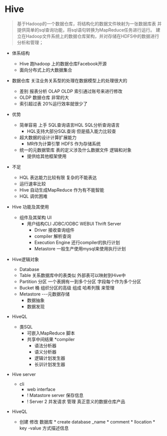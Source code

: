 # Hive
> 基于Hadoop的一个数据仓库，将结构化的数据文件映射为一张数据库表
并提供简单的sql查询功能，将sql语句转换为MapReduce任务进行运行。 
建立在Hadoop文件系统上的数据仓库架构，并对存储在HDFS中的数据进行分析和管理；


* 体系结构
	* Hive 跑hadoop 上的数据仓库Facebook开源
	* 面向分布式上的大数据集合

* 数据仓库 关注业务关系型的处理在数据模型上的处理很大的
	 * 差别 报表分析 OLAP OLDP 索引通过账号来进行修改
	 * OLDP 数据仓库 非常的大
	 * 索引超过表 20%运行效率就很少了
	 
* 优势
	* 简单容易 上手 SQL查询语言HQL SQL分析查询语言
		* HQL支持大部分SQL查询 但是插入能力比较查
	* 超大数据的设计计算扩展能力
		* MR作为计算引擎 HDFS 作为存储系统
	* 统一的元数据管库 表的定义涉及什么数据文件 逻辑和对象
		* 提供给其他框架使用
	
* 不足
	* HQL 表达能力比较有限 复杂的不能表达
	* 运行速率比较
	* Hive 自动生成MapReduce 作为有不能智能
	* HQL 调优困难


* Hive 功能及其使用
  * 组件及其架构 UI
	  * 用户结构CLI JDBC/ODBC WEBUI Thrift Server
	 	  * Driver 接收查询组件
	 	  * compiler 解析查询
	 	  * Execution Engine 还行compiler的执行计划
	 	  * Metastore  一般生产使用mysql来使用执行计划

* Hive逻辑对象
	* Database 
	* Table  关系数据库中的表类似 外部表可以映射到Hive中
	* Partition 分区 一个表拥有一到多个分区 字段每个作为多个分区
	* Bucket 桶  组织分区的高级 组成 哈希列簇 来管理
	* Metastore  ---元数据存储
	 	* 数据抽象
	 	* 数据发现

* HiveQL
  * 类SQL
	* 可嵌入MapReduce 脚本
	* 共享中间结果
    *compiler
  	  * 语法分析器
  	  * 语义分析器
  	  * 逻辑计划发生器
  	  * 长训计划发生器

* Hive server
  * cli 
	* web interface  
	* ! Matastore server 保存信息 
	* ! Server 2 并发请求 管理 真正意义的数据仓库产品
	
* HiveQL
  * 创建 修改 数据库
		* create database _name 
		* comment 
	 	* llocation
	 	* key -value 方式描述信息

